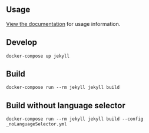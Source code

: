 ## Usage

[View the documentation](https://pmarsceill.github.io/just-the-docs/) for usage information.

## Develop

```
docker-compose up jekyll
```

## Build

```
docker-compose run --rm jekyll jekyll build
```

## Build without language selector
```
docker-compose run --rm jekyll jekyll build --config _noLanguageSelector.yml
```